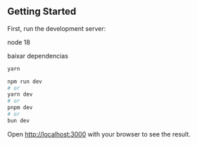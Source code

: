 ## Getting Started

First, run the development server:

node 18

baixar dependencias
```bash
yarn
```

```bash
npm run dev
# or
yarn dev
# or
pnpm dev
# or
bun dev
```

Open [http://localhost:3000](http://localhost:3000) with your browser to see the result.

